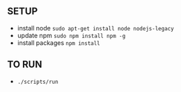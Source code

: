 

## SETUP ##
- install node `sudo apt-get install node nodejs-legacy`
- update npm `sudo npm install npm -g`
- install packages `npm install`

## TO RUN ##
- `./scripts/run`